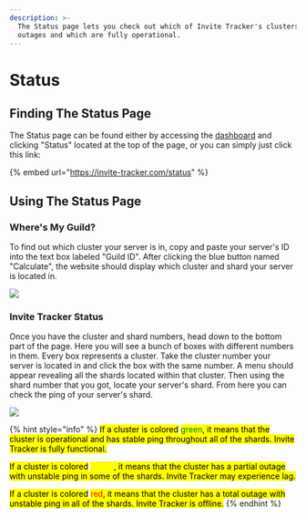 ```yaml
---
description: >-
  The Status page lets you check out which of Invite Tracker's clusters have
  outages and which are fully operational.
---
```


# Status

## Finding The Status Page

The Status page can be found either by accessing the [dashboard](https://invite-tracker.com/) and clicking "Status" located at the top of the page, or you can simply just click this link:

{% embed url="https://invite-tracker.com/status" %}

## Using The Status Page

### Where's My Guild?

To find out which cluster your server is in, copy and paste your server's ID into the text box labeled "Guild ID". After clicking the blue button named "Calculate", the website should display which cluster and shard your server is located in.

![](<../.gitbook/assets/FindGuild (1).png>)

### Invite Tracker Status

Once you have the cluster and shard numbers, head down to the bottom part of the page. Here you will see a bunch of boxes with different numbers in them. Every box represents a cluster. Take the cluster number your server is located in and click the box with the same number. A menu should appear revealing all the shards located within that cluster. Then using the shard number that you got, locate your server's shard. From here you can check the ping of your server's shard.

![](../.gitbook/assets/Status.png)

{% hint style="info" %}
<mark style="color:$info;">If a cluster is colored</mark> <mark style="color:green;">green</mark><mark style="color:$info;">, it means that the cluster is operational and has stable ping throughout all of the shards. Invite Tracker is fully functional.</mark>

<mark style="color:$info;">If a cluster is colored</mark> <mark style="color:yellow;">yellow</mark><mark style="color:$info;">, it means that the cluster has a partial outage with unstable ping in some of the shards. Invite Tracker may experience lag.</mark>

<mark style="color:$info;">If a cluster is colored</mark> <mark style="color:red;">red</mark><mark style="color:$info;">, it means that the cluster has a total outage with unstable ping in all of the shards. Invite Tracker is offline.</mark>
{% endhint %}
